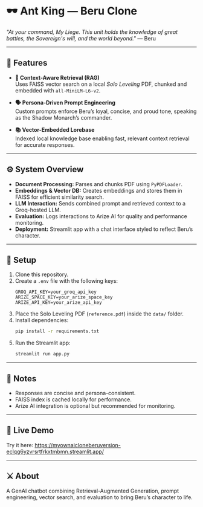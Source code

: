 # 🕶️ Ant King — Beru Clone
*"At your command, My Liege. This unit holds the knowledge of great battles, the Sovereign's will, and the world beyond."* — Beru

---

## 🔮 Features
- **🧠 Context-Aware Retrieval (RAG)**  
  Uses FAISS vector search on a local *Solo Leveling* PDF, chunked and embedded with `all-MiniLM-L6-v2`.

- **🗣️ Persona-Driven Prompt Engineering**  
  Custom prompts enforce Beru’s loyal, concise, and proud tone, speaking as the Shadow Monarch’s commander.

- **📚 Vector-Embedded Lorebase**  
  Indexed local knowledge base enabling fast, relevant context retrieval for accurate responses.

---

## ⚙️ System Overview
- **Document Processing:** Parses and chunks PDF using `PyPDFLoader`.  
- **Embeddings & Vector DB:** Creates embeddings and stores them in FAISS for efficient similarity search.  
- **LLM Interaction:** Sends combined prompt and retrieved context to a Groq-hosted LLM.  
- **Evaluation:** Logs interactions to Arize AI for quality and performance monitoring.  
- **Deployment:** Streamlit app with a chat interface styled to reflect Beru’s character.

---

## 🚀 Setup
1. Clone this repository.  
2. Create a `.env` file with the following keys:
    ```
    GROQ_API_KEY=your_groq_api_key
    ARIZE_SPACE_KEY=your_arize_space_key
    ARIZE_API_KEY=your_arize_api_key
    ```
3. Place the Solo Leveling PDF (`reference.pdf`) inside the `data/` folder.  
4. Install dependencies:
    ```bash
    pip install -r requirements.txt
    ```
5. Run the Streamlit app:
    ```bash
    streamlit run app.py
    ```
    
---

## 📌 Notes
- Responses are concise and persona-consistent.  
- FAISS index is cached locally for performance.  
- Arize AI integration is optional but recommended for monitoring.

---

## 🔗 Live Demo
Try it here: https://myownaicloneberuversion-eclqg6yzvrsrtfrkxtmbmn.streamlit.app/

---

## ⚔️ About
A GenAI chatbot combining Retrieval-Augmented Generation, prompt engineering, vector search, and evaluation to bring Beru’s character to life.
